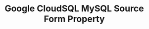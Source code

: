 ---
content-type: "api-form"
form-type: "source"
key: "source-form-properties-cloudsql-mysql-object"

title: "Google CloudSQL MySQL Source Form Property"
api-type: "cloudsql-mysql"
display-name: "Google CloudSQL MySQL"
integration-type: "database"
docs-name: "cloudsql-mysql"

description: "{{ api.form-properties.source-forms.cloudsql-mysql.description }}"

object-attributes:
  - name: "anchor_time"
    type: "string"
    required: false
    description: |
      {{ connect.common.attributes.anchor-time | replace: "[INTEGRATION]",form-property.display-name }}
    value: "{{ sample-property-data.anchor-time }}"

  - name: "host"
    type: "string"
    required: true
    description: "{{ connect.common.attributes.host }}"
    value: "{{ sample-property-data.host }}"

  - name: "port"
    type: "string"
    required: true
    description: "{{ connect.common.attributes.port }}"
    value: "3306"

  - name: "database"
    type: "string"
    required: true
    description: "{{ connect.common.attributes.database }}"
    value: "{{ sample-property-data.database }}"

  - name: "user"
    type: "string"
    required: true
    description: "{{ connect.common.attributes.username }}"
    value: "{{ sample-property-data.user }}"

  - name: "password"
    type: "string"
    required: true
    description: "{{ connect.common.attributes.password }}"
    value: "{{ sample-property-data.password }}"
---